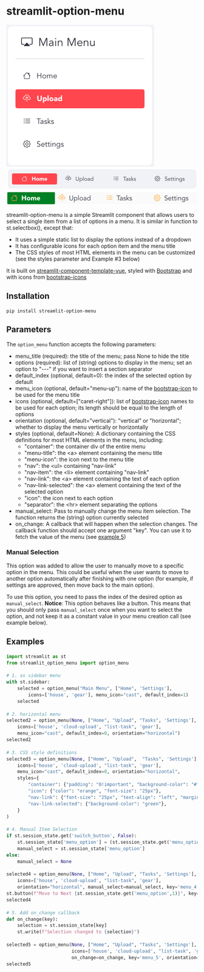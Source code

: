 # streamlit-option-menu
![](./img/menu.png)
![](./img/horizontal_menu.png)
![](./img/styled_menu.png)

streamlit-option-menu is a simple Streamlit component that allows users to select a single item from a list of options in a menu.
It is similar in function to st.selectbox(), except that:
- It uses a simple static list to display the options instead of a dropdown
- It has configurable icons for each option item and the menu title
- The CSS styles of most HTML elements in the menu can be customized (see the styles parameter and Example #3 below)

It is built on [streamlit-component-template-vue](https://github.com/andfanilo/streamlit-component-template-vue), styled with [Bootstrap](https://getbootstrap.com/) and with icons from [bootstrap-icons](https://icons.getbootstrap.com/)

## Installation
```
pip install streamlit-option-menu
```

## Parameters
The `option_menu` function accepts the following parameters:
- menu_title (required): the title of the menu; pass None to hide the title
- options (required): list of (string) options to display in the menu; set an option to "---" if you want to insert a section separator
- default_index (optional, default=0): the index of the selected option by default
- menu_icon (optional, default="menu-up"): name of the [bootstrap-icon](https://icons.getbootstrap.com/) to be used for the menu title
- icons (optional, default=["caret-right"]): list of [bootstrap-icon](https://icons.getbootstrap.com/) names to be used for each option; its length should be equal to the length of options
- orientation (optional, default="vertical"): "vertical" or "horizontal"; whether to display the menu vertically or horizontally
- styles (optional, default=None): A dictionary containing the CSS definitions for most HTML elements in the menu, including:
    * "container": the container div of the entire menu
    * "menu-title": the &lt;a> element containing the menu title
    * "menu-icon": the icon next to the menu title
    * "nav": the &lt;ul> containing "nav-link"
    * "nav-item": the &lt;li> element containing "nav-link"
    * "nav-link": the &lt;a> element containing the text of each option
    * "nav-link-selected": the &lt;a> element containing the text of the selected option
    * "icon": the icon next to each option
    * "separator": the &lt;hr> element separating the options
- manual_select: Pass to manually change the menu item selection.
The function returns the (string) option currently selected
- on_change: A callback that will happen when the selection changes. The callback function should accept one argument "key". You can use it to fetch the value of the menu (see [example 5](#examples))



### Manual Selection
This option was added to allow the user to manually move to a specific option in the menu. This could be useful when the user wants to move to another option automatically after finishing with one option (for example, if settings are approved, then move back to the main option).

To use this option, you need to pass the index of the desired option as `manual_select`. **Notice**: This option behaves like a button. This means that you should only pass `manual_select` once when you want to select the option, and not keep it as a constant value in your menu creation call (see example below).


## Examples
```python
import streamlit as st
from streamlit_option_menu import option_menu

# 1. as sidebar menu
with st.sidebar:
    selected = option_menu("Main Menu", ["Home", 'Settings'],
        icons=['house', 'gear'], menu_icon="cast", default_index=1)
    selected

# 2. horizontal menu
selected2 = option_menu(None, ["Home", "Upload", "Tasks", 'Settings'],
    icons=['house', 'cloud-upload', "list-task", 'gear'],
    menu_icon="cast", default_index=0, orientation="horizontal")
selected2

# 3. CSS style definitions
selected3 = option_menu(None, ["Home", "Upload",  "Tasks", 'Settings'],
    icons=['house', 'cloud-upload', "list-task", 'gear'],
    menu_icon="cast", default_index=0, orientation="horizontal",
    styles={
        "container": {"padding": "0!important", "background-color": "#fafafa"},
        "icon": {"color": "orange", "font-size": "25px"},
        "nav-link": {"font-size": "25px", "text-align": "left", "margin":"0px", "--hover-color": "#eee"},
        "nav-link-selected": {"background-color": "green"},
    }
)

# 4. Manual Item Selection
if st.session_state.get('switch_button', False):
    st.session_state['menu_option'] = (st.session_state.get('menu_option',0) + 1) % 4
    manual_select = st.session_state['menu_option']
else:
    manual_select = None

selected4 = option_menu(None, ["Home", "Upload", "Tasks", 'Settings'],
    icons=['house', 'cloud-upload', "list-task", 'gear'],
    orientation="horizontal", manual_select=manual_select, key='menu_4')
st.button(f"Move to Next {st.session_state.get('menu_option',1)}", key='switch_button')
selected4

# 5. Add on_change callback
def on_change(key):
    selection = st.session_state[key]
    st.write(f"Selection changed to {selection}")

selected5 = option_menu(None, ["Home", "Upload", "Tasks", 'Settings'],
                        icons=['house', 'cloud-upload', "list-task", 'gear'],
                        on_change=on_change, key='menu_5', orientation="horizontal")
selected5
```
